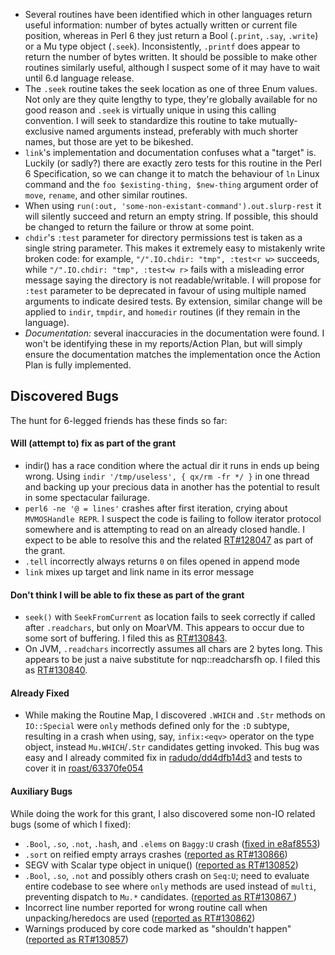 - Several routines have been identified which in other languages return useful information:
    number of bytes actually written or current file position, whereas in Perl 6 they just
    return a Bool (`.print`, `.say`, `.write`) or a Mu type object (`.seek`). Inconsistently,
    `.printf` does appear to return the number of bytes written. It should be possible
    to make other routines similarly useful, although I suspect some of it may have to
    wait until 6.d language release.
- The `.seek` routine takes the seek location as one of three Enum values. Not only are they
    quite lengthy to type, they're globally available for no good reason and `.seek` is virtually
    unique in using this calling convention. I will seek to standardize this routine to take
    mutually-exclusive named arguments instead, preferably with much shorter names, but those
    are yet to be bikeshed.
- `link`'s implementation and documentation confuses what a "target" is. Luckily (or sadly?)
    there are exactly zero tests for this routine in the Perl 6 Specification, so we can
    change it to match the behaviour of `ln` Linux command and the `foo $existing-thing, $new-thing`
    argument order of `move`, `rename`, and other similar routines.
- When using `run(:out, 'some-non-existant-command').out.slurp-rest`
    it will silently succeed and return an empty string. If possible, this
    should be changed to return the failure or throw at some point.
- `chdir`'s `:test` parameter for directory permissions test is taken as a
    single string parameter. This makes it extremely easy to mistakenly write
    broken code: for example, `"/".IO.chdir: "tmp", :test<r w>` succeeds, while
    `"/".IO.chdir: "tmp", :test<w r>` fails with a misleading error message
    saying the directory is not readable/writable. I will propose for `:test`
    parameter to be deprecated in favour of using multiple named arguments to
    indicate desired tests. By extension, similar change will be applied to
    `indir`, `tmpdir`, and `homedir` routines (if they remain in the language).
- *Documentation:* several inaccuracies in the documentation were found. I won't be identifying these in my reports/Action Plan, but will simply ensure the documentation matches the implementation once the Action Plan is fully implemented.


## Discovered Bugs

The hunt for 6-legged friends has these finds so far:

#### Will (attempt to) fix as part of the grant

- indir() has a race condition where the actual dir it runs in ends up being wrong.
    Using `indir '/tmp/useless', { qx/rm -fr */ }` in one thread and backing
    up your precious data in another has the potential to result in some spectacular failurage.
- `perl6 -ne '@ = lines'` crashes after first iteration, crying about `MVMOSHandle REPR`. I suspect
    the code is failing to follow iterator protocol somewhere and is attempting to read
    on an already closed handle. I expect to be able to resolve this and the related
    [RT#128047](https://rt.perl.org/Ticket/Display.html?id=128047) as part of the grant.
- `.tell` incorrectly always returns `0` on files opened in append mode
- `link` mixes up target and link name in its error message


#### Don't think I will be able to fix these as part of the grant

- `seek()` with `SeekFromCurrent` as location fails to seek correctly if called
    after `.readchars`, but only on MoarVM. This appears to occur due to some sort of buffering.
    I filed this as [RT#130843](https://rt.perl.org/Ticket/Display.html?id=130843).
- On JVM, `.readchars` incorrectly assumes all chars are 2 bytes long. This appears to be
    just a naive substitute for nqp::readcharsfh op. I filed this as
    [RT#130840](https://rt.perl.org/Ticket/Display.html?id=130840).


#### Already Fixed

- While making the Routine Map, I discovered `.WHICH` and `.Str` methods on `IO::Special` were `only`
    methods defined only for the `:D` subtype, resulting in a crash when using, say, `infix:<eqv>`
    operator on the type object, instead `Mu.WHICH`/`.Str` candidates getting invoked.
    This bug was easy and I already commited fix in
    [radudo/dd4dfb14d3](https://github.com/rakudo/rakudo/commit/dd4dfb14d3ccfe50dbd4b425778a005d3303edb9)
    and tests to cover it in
    [roast/63370fe054](https://github.com/perl6/roast/commit/63370fe0546eded34cbaa695f6d928aa3db42395)

#### Auxiliary Bugs

While doing the work for this grant, I also discovered some non-IO related bugs (some of which I fixed):

- `.Bool`, `.so`, `.not`, `.has`h, and `.elems` on `Baggy:U` crash
    ([fixed in e8af8553](https://github.com/rakudo/rakudo/commit/e8af8553eae9abfe4f5cd02dcf4114c5c4877c51))
- `.sort` on reified empty arrays crashes ([reported as RT#130866](https://rt.perl.org/Ticket/Display.html?id=130866))
- SEGV with Scalar type object in unique() ([reported as RT#130852](https://rt.perl.org/Ticket/Display.html?id=130852))
- `.Bool`, `.so`, `.not` and possibly others crash on `Seq:U`; need to evaluate entire codebase to see where `only`
    methods are used instead of `multi`, preventing dispatch to `Mu.*` candidates. ([reported as RT#130867
    ](https://rt.perl.org/Ticket/Display.html?id=130867))
- Incorrect line number reported for wrong routine call when unpacking/heredocs are used ([reported
    as RT#130862](https://rt.perl.org/Ticket/Display.html?id=130862#ticket-history))
- Warnings produced by core code marked as "shouldn't happen" ([reported as
    RT#130857](https://rt.perl.org/Ticket/Display.html?id=130857#ticket-history))
